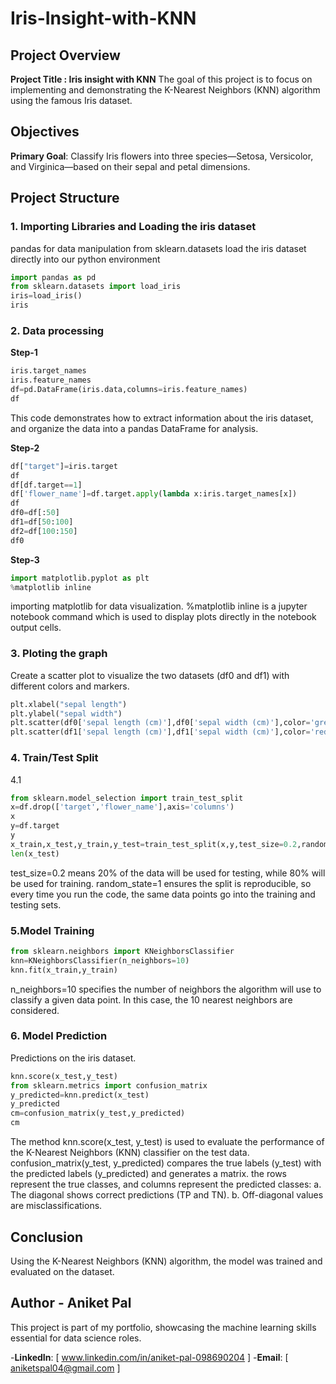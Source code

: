 # Iris-Insight-with-KNN

## Project Overview 

**Project Title : Iris insight with KNN**
The goal of this project is to focus on implementing and demonstrating the K-Nearest Neighbors (KNN) algorithm using the famous Iris dataset.

## Objectives
**Primary Goal**:
Classify Iris flowers into three species—Setosa, Versicolor, and Virginica—based on their sepal and petal dimensions.

## Project Structure

### 1. Importing Libraries and Loading the iris dataset
pandas for data manipulation
from sklearn.datasets load the iris dataset directly into our python environment
```python
import pandas as pd
from sklearn.datasets import load_iris
iris=load_iris()
iris
```

### 2. Data processing
**Step-1**
```python
iris.target_names
iris.feature_names
df=pd.DataFrame(iris.data,columns=iris.feature_names)
df
```
This code demonstrates how to extract information about the iris dataset, and organize the data into a pandas DataFrame for analysis.

**Step-2**
```python
df["target"]=iris.target
df
df[df.target==1]
df['flower_name']=df.target.apply(lambda x:iris.target_names[x])
df
df0=df[:50]
df1=df[50:100]
df2=df[100:150]
df0
```

**Step-3**
```python
import matplotlib.pyplot as plt
%matplotlib inline
```
importing matplotlib for data visualization.
%matplotlib inline is a jupyter notebook command which is used to display plots directly in the notebook output cells.

### 3. Ploting the graph
Create a scatter plot to visualize the two datasets (df0 and df1) with different colors and markers.
```python
plt.xlabel("sepal length")
plt.ylabel("sepal width")
plt.scatter(df0['sepal length (cm)'],df0['sepal width (cm)'],color='green',marker='*')
plt.scatter(df1['sepal length (cm)'],df1['sepal width (cm)'],color='red',marker='+')
```

### 4. Train/Test Split
4.1
```python
from sklearn.model_selection import train_test_split
x=df.drop(['target','flower_name'],axis='columns')
x
y=df.target
y
x_train,x_test,y_train,y_test=train_test_split(x,y,test_size=0.2,random_state=1)
len(x_test)
```
test_size=0.2 means 20% of the data will be used for testing, while 80% will be used for training.
random_state=1 ensures the split is reproducible, so every time you run the code, the same data points go into the training and testing sets.

### 5.Model Training
```python
from sklearn.neighbors import KNeighborsClassifier
knn=KNeighborsClassifier(n_neighbors=10)
knn.fit(x_train,y_train)
```
n_neighbors=10 specifies the number of neighbors the algorithm will use to classify a given data point. In this case, the 10 nearest neighbors are considered.

### 6. Model Prediction
Predictions on the iris dataset.
```python
knn.score(x_test,y_test)
from sklearn.metrics import confusion_matrix
y_predicted=knn.predict(x_test)
y_predicted
cm=confusion_matrix(y_test,y_predicted)
cm
```
The method knn.score(x_test, y_test) is used to evaluate the performance of the K-Nearest Neighbors (KNN) classifier on the test data. 
confusion_matrix(y_test, y_predicted) compares the true labels (y_test) with the predicted labels (y_predicted) and generates a matrix.
the rows represent the true classes, and columns represent the predicted classes:
a. The diagonal shows correct predictions (TP and TN).
b. Off-diagonal values are misclassifications.

## Conclusion
Using the K-Nearest Neighbors (KNN) algorithm, the model was trained and evaluated on the dataset.

## Author - Aniket Pal
This project is part of my portfolio, showcasing the machine learning skills essential for data science roles.

-**LinkedIn**: [ www.linkedin.com/in/aniket-pal-098690204 ]
-**Email**: [ aniketspal04@gmail.com ]





